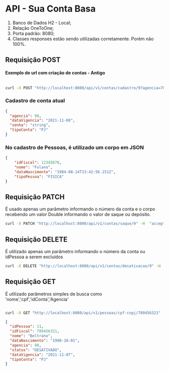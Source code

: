 # API - Sua Conta Basa
1. Banco de Dados H2 - Local;
2. Relação OneToOne;
3. Porta padrão: 8080; 
4. Classes responses estão sendo utilizadas corretamente. Porém não 100%.

## Requisição POST
#### Exemplo de url com criação de contas - Antigo
```bash

curl -X POST "http://localhost:8080/api/v1/contas/cadastro/9?agencia=7&dataVigencia=2025%2F10%2F02&saldo=500&senha=adm123&status=ATIVA&tipoConta=PJ" -H  "accept: */*" -d ""

```
### Cadastro de conta atual
```JSON
{
  "agencia": 98,
  "dataVigencia": "2021-11-08",
  "senha": "string", 
  "tipoConta": "PJ"
}
```

### No cadastro de Pessoas, é utilizado um corpo em JSON

```JSON
{
	"idFiscal": 12345678,
	"nome": "Fulano",
	"dataNascimento": "1984-08-14T13:42:56.151Z",
	"tipoPessoa": "FISICA"
} 
```

## Requisição PATCH
É usado apenas um parâmetro informando o número da conta e o corpo recebendo um valor Double informando o valor de saque ou depósito.

```bash
curl -X PATCH "http://localhost:8080/api/v1/contas/saque/9" -H  "accept: */*" -H  "Content-Type: application/json" -d "200"

```

## Requisição DELETE

É utilizado apenas um parâmetro informando o número da conta ou idPessoa a serem excluídos

```bash
curl -X DELETE "http://localhost:8080/api/v1/contas/desativacao/9" -H  "accept: */*"

```

## Requisição GET
É utilizado parâmetros simples de busca como 'nome','cpf','idConta','Agencia'

```bash

curl -X GET "http://localhost:8080/api/v1/pessoas/cpf-cnpj/789456321" -H  "accept: */*"
```

```JSON
{
  "idPessoa": 11,
  "idFiscal": 789456321,
  "nome": "Beltrano",
  "dataNascimento": "1998-10-01",
  "agencia": 98,
  "status": "DESATIVADO",
  "dataVigencia": "2021-11-07",
  "tipoConta": "PJ"
}
```